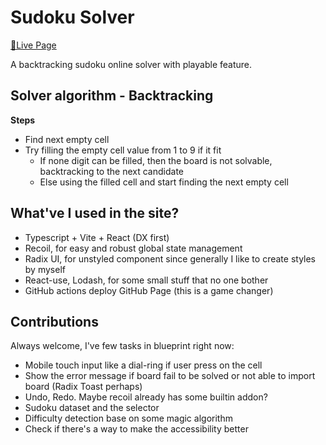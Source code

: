 # Sudoku Solver

[🔢Live Page](https://hikarintu.github.io/sudoku-solver/)

A backtracking sudoku online solver with playable feature.

## Solver algorithm - Backtracking

**Steps**
- Find next empty cell
- Try filling the empty cell value from 1 to 9 if it fit
  - If none digit can be filled, then the board is not solvable, backtracking to the next candidate
  - Else using the filled cell and start finding the next empty cell

## What've I used in the site?
- Typescript + Vite + React (DX first)
- Recoil, for easy and robust global state management
- Radix UI, for unstyled component since generally I like to create styles by myself
- React-use, Lodash, for some small stuff that no one bother
- GitHub actions deploy GitHub Page (this is a game changer)

## Contributions

Always welcome, I've few tasks in blueprint right now:

- Mobile touch input like a dial-ring if user press on the cell
- Show the error message if board fail to be solved or not able to import board (Radix Toast perhaps)
- Undo, Redo. Maybe recoil already has some builtin addon?
- Sudoku dataset and the selector
- Difficulty detection base on some magic algorithm
- Check if there's a way to make the accessibility better
